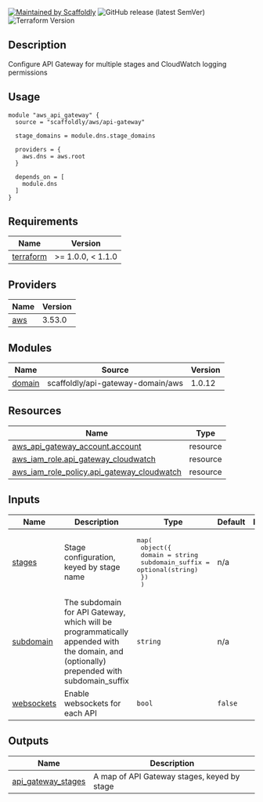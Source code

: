 [![Maintained by Scaffoldly](https://img.shields.io/badge/maintained%20by-scaffoldly-blueviolet)](https://github.com/scaffoldly)
![GitHub release (latest SemVer)](https://img.shields.io/github/v/release/scaffoldly/terraform-aws-api-gateway)
![Terraform Version](https://img.shields.io/badge/tf-%3E%3D0.15.0-blue.svg)

## Description

Configure API Gateway for multiple stages and CloudWatch logging permissions

## Usage

```hcl
module "aws_api_gateway" {
  source = "scaffoldly/aws/api-gateway"

  stage_domains = module.dns.stage_domains

  providers = {
    aws.dns = aws.root
  }

  depends_on = [
    module.dns
  ]
}
```

<!-- BEGIN_TF_DOCS -->
## Requirements

| Name | Version |
|------|---------|
| <a name="requirement_terraform"></a> [terraform](#requirement\_terraform) | >= 1.0.0, < 1.1.0 |

## Providers

| Name | Version |
|------|---------|
| <a name="provider_aws"></a> [aws](#provider\_aws) | 3.53.0 |

## Modules

| Name | Source | Version |
|------|--------|---------|
| <a name="module_domain"></a> [domain](#module\_domain) | scaffoldly/api-gateway-domain/aws | 1.0.12 |

## Resources

| Name | Type |
|------|------|
| [aws_api_gateway_account.account](https://registry.terraform.io/providers/hashicorp/aws/latest/docs/resources/api_gateway_account) | resource |
| [aws_iam_role.api_gateway_cloudwatch](https://registry.terraform.io/providers/hashicorp/aws/latest/docs/resources/iam_role) | resource |
| [aws_iam_role_policy.api_gateway_cloudwatch](https://registry.terraform.io/providers/hashicorp/aws/latest/docs/resources/iam_role_policy) | resource |

## Inputs

| Name | Description | Type | Default | Required |
|------|-------------|------|---------|:--------:|
| <a name="input_stages"></a> [stages](#input\_stages) | Stage configuration, keyed by stage name | <pre>map(<br>    object({<br>      domain           = string<br>      subdomain_suffix = optional(string)<br>    })<br>  )</pre> | n/a | yes |
| <a name="input_subdomain"></a> [subdomain](#input\_subdomain) | The subdomain for API Gateway, which will be programmatically appended with the domain, and (optionally) prepended with subdomain\_suffix | `string` | n/a | yes |
| <a name="input_websockets"></a> [websockets](#input\_websockets) | Enable websockets for each API | `bool` | `false` | no |

## Outputs

| Name | Description |
|------|-------------|
| <a name="output_api_gateway_stages"></a> [api\_gateway\_stages](#output\_api\_gateway\_stages) | A map of API Gateway stages, keyed by stage |
<!-- END_TF_DOCS -->
